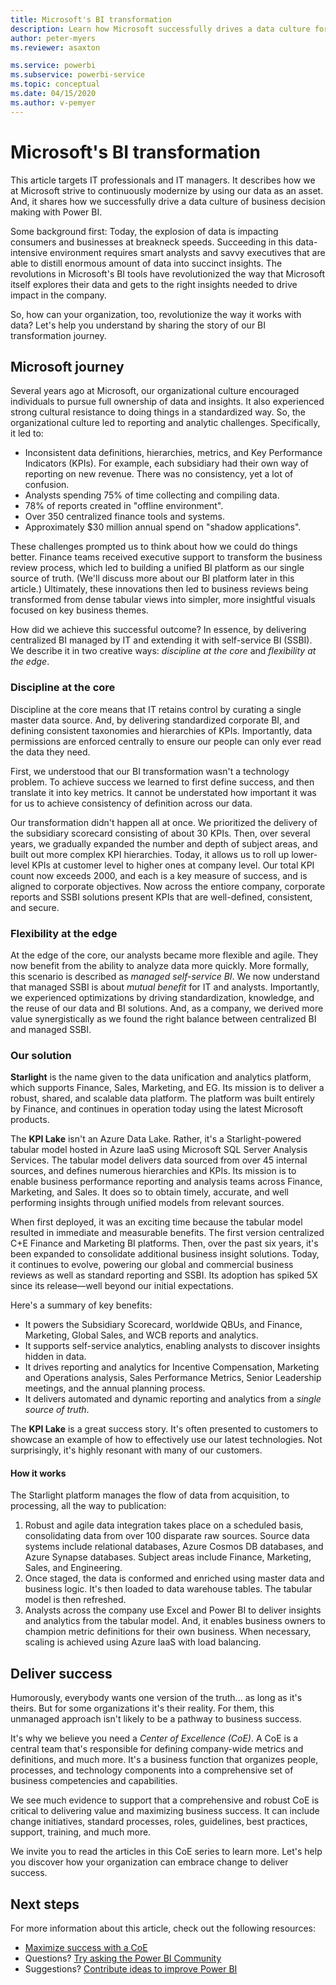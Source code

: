 ```yaml
---
title: Microsoft's BI transformation
description: Learn how Microsoft successfully drives a data culture for business decision making.
author: peter-myers
ms.reviewer: asaxton

ms.service: powerbi
ms.subservice: powerbi-service
ms.topic: conceptual
ms.date: 04/15/2020
ms.author: v-pemyer
---
```

# Microsoft's BI transformation

This article targets IT professionals and IT managers. It describes how we at Microsoft strive to continuously modernize by using our data as an asset. And, it shares how we successfully drive a data culture of business decision making with Power BI.

Some background first: Today, the explosion of data is impacting consumers and businesses at breakneck speeds. Succeeding in this data-intensive environment requires smart analysts and savvy executives that are able to distill enormous amount of data into succinct insights. The revolutions in Microsoft's BI tools have revolutionized the way that Microsoft itself explores their data and gets to the right insights needed to drive impact in the company.

So, how can your organization, too, revolutionize the way it works with data? Let's help you understand by sharing the story of our BI transformation journey.

## Microsoft journey

Several years ago at Microsoft, our organizational culture encouraged individuals to pursue full ownership of data and insights. It also experienced strong cultural resistance to doing things in a standardized way. So, the organizational culture led to reporting and analytic challenges. Specifically, it led to:

- Inconsistent data definitions, hierarchies, metrics, and Key Performance Indicators (KPIs). For example, each subsidiary had their own way of reporting on new revenue. There was no consistency, yet a lot of confusion.
- Analysts spending 75% of time collecting and compiling data.
- 78% of reports created in "offline environment".
- Over 350 centralized finance tools and systems.
- Approximately $30 million annual spend on "shadow applications".

These challenges prompted us to think about how we could do things better. Finance teams received executive support to transform the business review process, which led to building a unified BI platform as our single source of truth. (We'll discuss more about our BI platform later in this article.) Ultimately, these innovations then led to business reviews being transformed from dense tabular views into simpler, more insightful visuals focused on key business themes.

How did we achieve this successful outcome? In essence, by delivering centralized BI managed by IT and extending it with self-service BI (SSBI). We describe it in two creative ways: _discipline at the core_ and _flexibility at the edge_.

### Discipline at the core

Discipline at the core means that IT retains control by curating a single master data source. And, by delivering standardized corporate BI, and defining consistent taxonomies and hierarchies of KPIs. Importantly, data permissions are enforced centrally to ensure our people can only ever read the data they need.

First, we understood that our BI transformation wasn't a technology problem. To achieve success we learned to first define success, and then translate it into key metrics. It cannot be understated how important it was for us to achieve consistency of definition across our data.

Our transformation didn't happen all at once. We prioritized the delivery of the subsidiary scorecard consisting of about 30 KPIs. Then, over several years, we gradually expanded the number and depth of subject areas, and built out more complex KPI hierarchies. Today, it allows us to roll up lower-level KPIs at customer level to higher ones at company level. Our total KPI count now exceeds 2000, and each is a key measure of success, and is aligned to corporate objectives. Now across the entiore company, corporate reports and SSBI solutions present KPIs that are well-defined, consistent, and secure.

### Flexibility at the edge

At the edge of the core, our analysts became more flexible and agile. They now benefit from the ability to analyze data more quickly. More formally, this scenario is described as _managed self-service BI_. We now understand that managed SSBI is about _mutual benefit_ for IT and analysts. Importantly, we experienced optimizations by driving standardization, knowledge, and the reuse of our data and BI solutions. And, as a company, we derived more value synergistically as we found the right balance between centralized BI and managed SSBI.

### Our solution

**Starlight** is the name given to the data unification and analytics platform, which supports Finance, Sales, Marketing, and EG. Its  mission is to deliver a robust, shared, and scalable data platform. The platform was built entirely by Finance, and continues in operation today using the latest Microsoft products.

The **KPI Lake** isn't an Azure Data Lake. Rather, it's a Starlight-powered tabular model hosted in Azure IaaS using Microsoft SQL Server Analysis Services. The tabular model delivers data sourced from over 45 internal sources, and defines numerous hierarchies and KPIs. Its mission is to enable business performance reporting and analysis teams across Finance, Marketing, and Sales. It does so to obtain timely, accurate, and well performing insights through unified models from relevant sources.

When first deployed, it was an exciting time because the tabular model resulted in immediate and measurable benefits. The first version centralized C+E Finance and Marketing BI platforms. Then, over the past six years, it's been expanded to consolidate additional business insight solutions. Today, it continues to evolve, powering our global and commercial business reviews as well as standard reporting and SSBI. Its adoption has spiked 5X since its release—well beyond our initial expectations.

Here's a summary of key benefits:

- It powers the Subsidiary Scorecard, worldwide QBUs, and Finance, Marketing, Global Sales, and WCB reports and analytics.
- It supports self-service analytics, enabling analysts to discover insights hidden in data.
- It drives reporting and analytics for Incentive Compensation, Marketing and Operations analysis, Sales Performance Metrics, Senior Leadership meetings, and the annual planning process.
- It delivers automated and dynamic reporting and analytics from a _single source of truth_.

The **KPI Lake** is a great success story. It's often presented to customers to showcase an example of how to effectively use our latest technologies. Not surprisingly, it's highly resonant with many of our customers.

#### How it works

The Starlight platform manages the flow of data from acquisition, to processing, all the way to publication:

1. Robust and agile data integration takes place on a scheduled basis, consolidating data from over 100 disparate raw sources. Source data systems include relational databases, Azure Cosmos DB databases, and Azure Synapse databases. Subject areas include Finance, Marketing, Sales, and Engineering.
2. Once staged, the data is conformed and enriched using master data and business logic. It's then loaded to data warehouse tables. The tabular model is then refreshed.
3. Analysts across the company use Excel and Power BI to deliver insights and analytics from the tabular model. And, it enables business owners to champion metric definitions for their own business. When necessary, scaling is achieved using Azure IaaS with load balancing.

## Deliver success

Humorously, everybody wants one version of the truth... as long as it's theirs. But for some organizations it's their reality. For them, this unmanaged approach isn't likely to be a pathway to business success.

It's why we believe you need a _Center of Excellence (CoE)_. A CoE is a central team that's responsible for defining company-wide metrics and definitions, and much more. It's a business function that organizes people, processes, and technology components into a comprehensive set of business competencies and capabilities.

We see much evidence to support that a comprehensive and robust CoE is critical to delivering value and maximizing business success. It can include change initiatives, standard processes, roles, guidelines, best practices, support, training, and much more.

We invite you to read the articles in this CoE series to learn more. Let's help you discover how your organization can embrace change to deliver success.

## Next steps

For more information about this article, check out the following resources:

- [Maximize success with a CoE](coe-introduction.md)
- Questions? [Try asking the Power BI Community](https://community.powerbi.com/)
- Suggestions? [Contribute ideas to improve Power BI](https://ideas.powerbi.com/)
